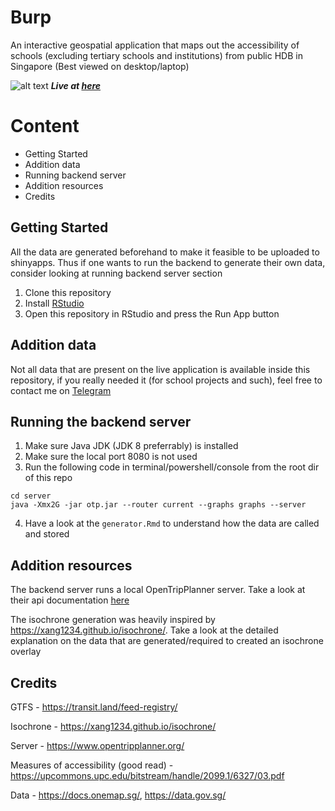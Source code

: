 # Burp

An interactive geospatial application that maps out the accessibility of schools (excluding tertiary schools and institutions) from public HDB in Singapore (Best viewed on desktop/laptop)

![alt text](https://github.com/jokarz/Burp/raw/master/ss.jpg)
**_Live at [here](https://burp.shinyapps.io/proj)_**

# Content
* Getting Started
* Addition data
* Running backend server
* Addition resources
* Credits

## Getting Started

All the data are generated beforehand to make it feasible to be uploaded to shinyapps. Thus if one wants to run the backend to generate their own data, consider looking at running backend server section

1. Clone this repository
2. Install [RStudio](https://rstudio.com/)
3. Open this repository in RStudio and press the Run App button

## Addition data

Not all data that are present on the live application is available inside this repository, if you really needed it (for school projects and such), feel free to contact me on [Telegram](https://t.me/pengpengg)

## Running the backend server

1. Make sure Java JDK (JDK 8 preferrably) is installed
2. Make sure the local port 8080 is not used
3. Run the following code in terminal/powershell/console from the root dir of this repo
```
cd server
java -Xmx2G -jar otp.jar --router current --graphs graphs --server
```
4. Have a look at the ```generator.Rmd``` to understand how the data are called and stored

## Addition resources

The backend server runs a local OpenTripPlanner server. Take a look at their api documentation [here](https://dev.opentripplanner.org/apidoc/1.3.0/) 

The isochrone generation was heavily inspired by https://xang1234.github.io/isochrone/. Take a look at the detailed explanation on the data that are generated/required to created an isochrone overlay

## Credits

GTFS - https://transit.land/feed-registry/

Isochrone - https://xang1234.github.io/isochrone/

Server - https://www.opentripplanner.org/

Measures of accessibility (good read) - https://upcommons.upc.edu/bitstream/handle/2099.1/6327/03.pdf

Data - https://docs.onemap.sg/, https://data.gov.sg/